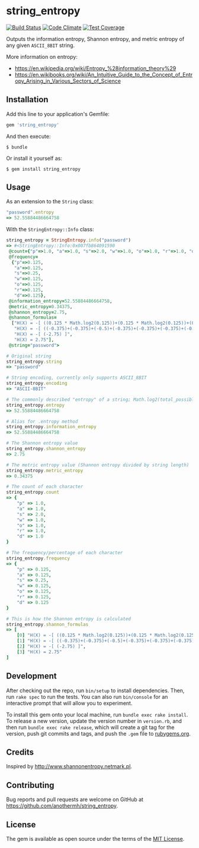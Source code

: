 # string_entropy

[![Build Status](https://travis-ci.org/anothermh/string_entropy.svg?branch=master)](https://travis-ci.org/anothermh/string_entropy)
[![Code Climate](https://codeclimate.com/github/anothermh/string_entropy/badges/gpa.svg)](https://codeclimate.com/github/anothermh/string_entropy)
[![Test Coverage](https://codeclimate.com/github/anothermh/string_entropy/badges/coverage.svg)](https://codeclimate.com/github/anothermh/string_entropy/coverage)

Outputs the information entropy, Shannon entropy, and metric entropy of any given `ASCII_8BIT` string.

More information on entropy:

* https://en.wikipedia.org/wiki/Entropy_%28information_theory%29
* https://en.wikibooks.org/wiki/An_Intuitive_Guide_to_the_Concept_of_Entropy_Arising_in_Various_Sectors_of_Science

## Installation

Add this line to your application's Gemfile:

```ruby
gem 'string_entropy'
```

And then execute:

    $ bundle

Or install it yourself as:

    $ gem install string_entropy

## Usage

As an extension to the `String` class:

```ruby
"password".entropy
=> 52.55884486664758
```

With the `StringEntropy::Info` class:

```ruby
string_entropy = StringEntropy.info("password")
=> #<StringEntropy::Info:0x007fb864091590
 @count={"p"=>1.0, "a"=>1.0, "s"=>2.0, "w"=>1.0, "o"=>1.0, "r"=>1.0, "d"=>1.0},
 @frequency=
  {"p"=>0.125,
   "a"=>0.125,
   "s"=>0.25,
   "w"=>0.125,
   "o"=>0.125,
   "r"=>0.125,
   "d"=>0.125},
 @information_entropy=52.55884486664758,
 @metric_entropy=0.34375,
 @shannon_entropy=2.75,
 @shannon_formulas=
  ["H(X) = -[ ((0.125 * Math.log2(0.125))+(0.125 * Math.log2(0.125))+(0.25 * Math.log2(0.25))+(0.125 * Math.log2(0.125))+(0.125 * Math.log2(0.125))+(0.125 * Math.log2(0.125))+(0.125 * Math.log2(0.125))) ]",
   "H(X) = -[ ((-0.375)+(-0.375)+(-0.5)+(-0.375)+(-0.375)+(-0.375)+(-0.375)) ]",
   "H(X) = -[ (-2.75) ]",
   "H(X) = 2.75"],
 @string="password">

# Original string
string_entropy.string
=> "password"

# String encoding, currently only supports ASCII_8BIT
string_entropy.encoding
=> "ASCII-8BIT"

# The commonly described "entropy" of a string; Math.log2(total_possible_chars^string_length)
string_entropy.entropy
=> 52.55884486664758

# Alias for .entropy method
string_entropy.information_entropy
=> 52.55884486664758

# The Shannon entropy value
string_entropy.shannon_entropy
=> 2.75

# The metric entropy value (Shannon entropy divided by string length)
string_entropy.metric_entropy
=> 0.34375

# The count of each character
string_entropy.count
=> {
    "p" => 1.0,
    "a" => 1.0,
    "s" => 2.0,
    "w" => 1.0,
    "o" => 1.0,
    "r" => 1.0,
    "d" => 1.0
}

# The frequency/percentage of each character
string_entropy.frequency
=> {
    "p" => 0.125,
    "a" => 0.125,
    "s" => 0.25,
    "w" => 0.125,
    "o" => 0.125,
    "r" => 0.125,
    "d" => 0.125
}

# This is how the Shannon entropy is calculated
string_entropy.shannon_formulas
=> [
    [0] "H(X) = -[ ((0.125 * Math.log2(0.125))+(0.125 * Math.log2(0.125))+(0.25 * Math.log2(0.25))+(0.125 * Math.log2(0.125))+(0.125 * Math.log2(0.125))+(0.125 * Math.log2(0.125))+(0.125 * Math.log2(0.125))) ]",
    [1] "H(X) = -[ ((-0.375)+(-0.375)+(-0.5)+(-0.375)+(-0.375)+(-0.375)+(-0.375)) ]",
    [2] "H(X) = -[ (-2.75) ]",
    [3] "H(X) = 2.75"
]
```

## Development

After checking out the repo, run `bin/setup` to install dependencies. Then, run `rake spec` to run the tests. You can also run `bin/console` for an interactive prompt that will allow you to experiment.

To install this gem onto your local machine, run `bundle exec rake install`. To release a new version, update the version number in `version.rb`, and then run `bundle exec rake release`, which will create a git tag for the version, push git commits and tags, and push the `.gem` file to [rubygems.org](https://rubygems.org).

## Credits

Inspired by http://www.shannonentropy.netmark.pl.

## Contributing

Bug reports and pull requests are welcome on GitHub at https://github.com/anothermh/string_entropy.

## License

The gem is available as open source under the terms of the [MIT License](http://opensource.org/licenses/MIT).
